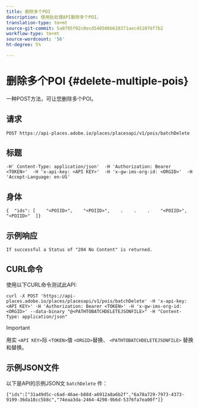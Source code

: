 ```yaml
---
title: 删除多个POI
description: 使用批处理API删除多个POI。
translation-type: tm+mt
source-git-commit: 5a0705f02c8ecd540506b628371aec45107df7b2
workflow-type: tm+mt
source-wordcount: '56'
ht-degree: 5%

---
```




# 删除多个POI {#delete-multiple-pois}

一种POST方法，可让您删除多个POI。

## 请求

```text
POST https://api-places.adobe.io/places/placesapi/v1/pois/batchDelete
```

## 标题

```text
-H' Content-Type: application/json'  -H 'Authorization: Bearer <TOKEN>'  -H 'x-api-key: <API KEY>'  -H 'x-gw-ims-org-id: <ORGID>'  -H 'Accept-Language: en-US'
```

## 身体

```text
{  "ids": [    "<POIID>",    "<POIID>",    .    .    .    "<POIID>",    "<POIID>"  ]}
```

## 示例响应

```text
If successful a Status of "204 No Content" is returned.
```

## CURL命令

使用以下CURL命令测试此API:

```text
curl -X POST 'https://api-places.adobe.io/places/placesapi/v1/pois/batchDelete' -H 'x-api-key: <API KEY>' -H 'Authorization: Bearer <TOKEN>' -H 'x-gw-ims-org-id: <ORGID>' --data-binary "@<PATHTOBATCHDELETEJSONFILE>" -H "Content-Type: application/json"
```

>[!IMPORTANT]
>
>用实 `<API KEY>`际 `<TOKEN>`值 `<ORGID>`替换、 `<PATHTOBATCHDELETEJSONFILE>` 替换和替换。

## 示例JSON文件

以下是API的示例JSON文 `batchDelete` 件：

```text
{​"ids":["31a49d5c-c6ad-46ae-b88d-a6912a8a6b2f","6a78a729-7973-4373-9199-36da18cc5b8c","74eaa3da-2464-4298-9b6d-5376fa7ea00f"]​}
```
